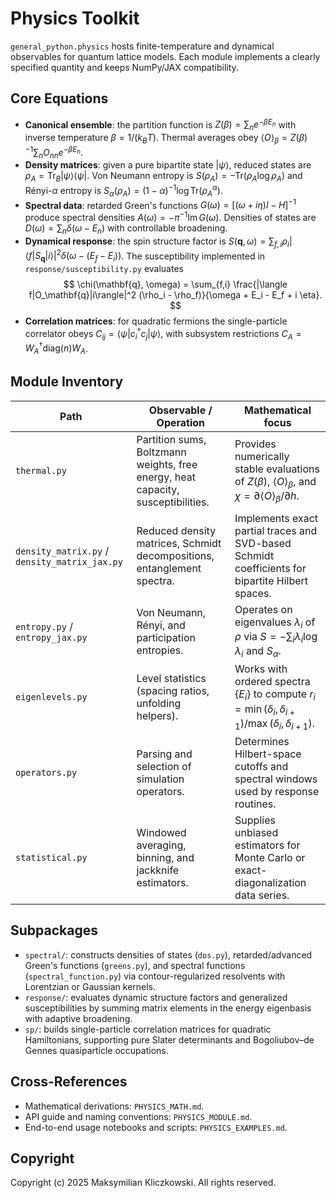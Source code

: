 # Physics Toolkit

`general_python.physics` hosts finite-temperature and dynamical observables for quantum lattice models.  Each module implements a clearly specified quantity and keeps NumPy/JAX compatibility.

## Core Equations

- **Canonical ensemble**: the partition function is $Z(\beta) = \sum_n e^{-\beta E_n}$ with inverse temperature $\beta = 1/(k_B T)$.  Thermal averages obey $\langle O \rangle_\beta = Z(\beta)^{-1} \sum_n O_{nn} e^{-\beta E_n}$.
- **Density matrices**: given a pure bipartite state $|\psi\rangle$, reduced states are $\rho_A = \mathrm{Tr}_B |\psi\rangle \langle \psi|$.  Von Neumann entropy is $S(\rho_A) = -\mathrm{Tr}(\rho_A \log \rho_A)$ and Rényi-$\alpha$ entropy is $S_\alpha(\rho_A) = (1-\alpha)^{-1} \log \mathrm{Tr}(\rho_A^\alpha)$.
- **Spectral data**: retarded Green's functions $G(\omega) = [(\omega + i \eta)I - H]^{-1}$ produce spectral densities $A(\omega) = -\pi^{-1}\mathrm{Im}\, G(\omega)$.  Densities of states are $D(\omega) = \sum_n \delta(\omega - E_n)$ with controllable broadening.
- **Dynamical response**: the spin structure factor is $S(\mathbf{q},\omega) = \sum_{f,i} \rho_i |\langle f|S_\mathbf{q}|i\rangle|^2 \delta(\omega - (E_f - E_i))$.  The susceptibility implemented in `response/susceptibility.py` evaluates
  $$
  \chi(\mathbf{q}, \omega) = \sum_{f,i} \frac{|\langle f|O_\mathbf{q}|i\rangle|^2 (\rho_i - \rho_f)}{\omega + E_i - E_f + i \eta}.
  $$
- **Correlation matrices**: for quadratic fermions the single-particle correlator obeys $C_{i j} = \langle \psi| c_i^\dagger c_j |\psi\rangle$, with subsystem restrictions $C_A = W_A^\dagger \mathrm{diag}(n) W_A$.

## Module Inventory
| Path | Observable / Operation | Mathematical focus |
|------|------------------------|--------------------|
| `thermal.py` | Partition sums, Boltzmann weights, free energy, heat capacity, susceptibilities. | Provides numerically stable evaluations of $Z(\beta)$, $\langle O \rangle_\beta$, and $\chi = \partial \langle O \rangle_\beta / \partial h$. |
| `density_matrix.py` / `density_matrix_jax.py` | Reduced density matrices, Schmidt decompositions, entanglement spectra. | Implements exact partial traces and SVD-based Schmidt coefficients for bipartite Hilbert spaces. |
| `entropy.py` / `entropy_jax.py` | Von Neumann, Rényi, and participation entropies. | Operates on eigenvalues $\lambda_i$ of $\rho$ via $S = -\sum_i \lambda_i \log \lambda_i$ and $S_\alpha$. |
| `eigenlevels.py` | Level statistics (spacing ratios, unfolding helpers). | Works with ordered spectra $\{E_i\}$ to compute $r_i = \min(\delta_i,\delta_{i+1})/\max(\delta_i,\delta_{i+1})$. |
| `operators.py` | Parsing and selection of simulation operators. | Determines Hilbert-space cutoffs and spectral windows used by response routines. |
| `statistical.py` | Windowed averaging, binning, and jackknife estimators. | Supplies unbiased estimators for Monte Carlo or exact-diagonalization data series. |

## Subpackages

- `spectral/`: constructs densities of states (`dos.py`), retarded/advanced Green's functions (`greens.py`), and spectral functions (`spectral_function.py`) via contour-regularized resolvents with Lorentzian or Gaussian kernels.
- `response/`: evaluates dynamic structure factors and generalized susceptibilities by summing matrix elements in the energy eigenbasis with adaptive broadening.
- `sp/`: builds single-particle correlation matrices for quadratic Hamiltonians, supporting pure Slater determinants and Bogoliubov–de Gennes quasiparticle occupations.

## Cross-References

- Mathematical derivations: `PHYSICS_MATH.md`.
- API guide and naming conventions: `PHYSICS_MODULE.md`.
- End-to-end usage notebooks and scripts: `PHYSICS_EXAMPLES.md`.

## Copyright
Copyright (c) 2025 Maksymilian Kliczkowski. All rights reserved.
